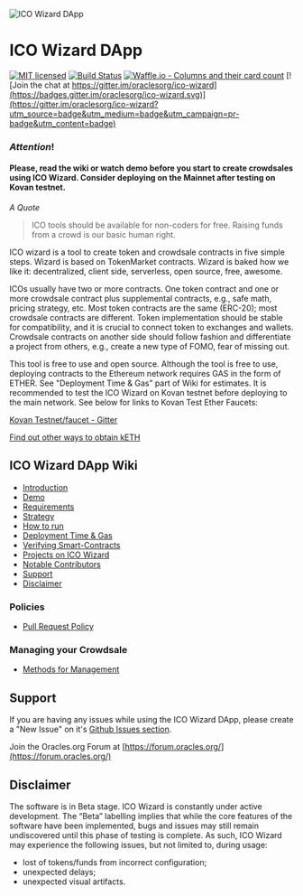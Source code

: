 ![ICO Wizard DApp](https://forum.oracles.org/uploads/default/original/1X/4defd4c248825a9216a247ab3c5cb1f613d7e5ef.png)

# ICO Wizard DApp

[![MIT licensed](https://img.shields.io/badge/license-MIT-blue.svg)](https://raw.githubusercontent.com/hyperium/hyper/master/LICENSE)
[![Build Status](https://travis-ci.org/poanetwork/ico-wizard.svg?branch=master)](https://travis-ci.org/poanetwork/ico-wizard)
[![Waffle.io - Columns and their card count](https://badge.waffle.io/poanetwork/ico-wizard.svg?columns=all)](http://waffle.io/poanetwork/ico-wizard)
[![Join the chat at https://gitter.im/oraclesorg/ico-wizard](https://badges.gitter.im/oraclesorg/ico-wizard.svg)](https://gitter.im/oraclesorg/ico-wizard?utm_source=badge&utm_medium=badge&utm_campaign=pr-badge&utm_content=badge)

### **_Attention_!**
#### __Please, read the wiki or watch demo before you start to create crowdsales using ICO Wizard. Consider deploying on the Mainnet after testing on Kovan testnet.__

_A Quote_

> ICO tools should be available for non-coders for free. Raising funds from a crowd is our basic human right.

ICO wizard is a tool to create token and crowdsale contracts in five simple steps. Wizard is based on TokenMarket contracts. Wizard is baked how we like it: decentralized, client side, serverless, open source, free, awesome.

ICOs usually have two or more contracts. One token contract and one or more crowdsale contract plus supplemental contracts, e.g., safe math, pricing strategy, etc. Most token contracts are the same (ERC-20); most crowdsale contracts are different. Token implementation should be stable for compatibility, and it is crucial to connect token to exchanges and wallets. Crowdsale contracts on another side should follow fashion and differentiate a project from others, e.g., create a new type of FOMO, fear of missing out.

This tool is free to use and open source. Although the tool is free to use, deploying contracts to the Ethereum network requires GAS in the form of ETHER. See "Deployment Time & Gas" part of Wiki for estimates. It is recommended to test the ICO Wizard on Kovan testnet before deploying to the main network. See below for links to Kovan Test Ether Faucets:

 [Kovan Testnet/faucet - Gitter](https://gitter.im/kovan-testnet/faucet)

 [Find out other ways to obtain kETH](https://github.com/kovan-testnet/faucet)


## ICO Wizard DApp Wiki
- [Introduction](https://github.com/poanetwork/ico-wizard/wiki/ICO-Wizard-Introduction)
- [Demo](https://github.com/poanetwork/ico-wizard/wiki/ICO-Wizard-Demo)
- [Requirements](https://github.com/poanetwork/ico-wizard/wiki/ICO-Wizard-Requirements)
- [Strategy](https://github.com/poanetwork/ico-wizard/wiki/ICO-Wizard-Strategy)
- [How to run](https://github.com/poanetwork/ico-wizard/wiki/ICO-Wizard-How-to-run)
- [Deployment Time & Gas](https://github.com/poanetwork/ico-wizard/wiki/ICO-Wizard-Deployment-Stats)
- [Verifying Smart-Contracts](https://github.com/poanetwork/ico-wizard/wiki/ICO-Wizard-Verifying-Contracts)
- [Projects on ICO Wizard](https://github.com/poanetwork/ico-wizard/wiki/ICO-Wizard-Projects)
- [Notable Contributors](https://github.com/poanetwork/ico-wizard/wiki/ICO-Wizard-Notable-Contributors)
- [Support](https://github.com/poanetwork/ico-wizard/wiki/ICO-Wizard-Support)
- [Disclaimer](https://github.com/poanetwork/ico-wizard/wiki/ICO-Wizard-Disclaimer)
### Policies
- [Pull Request Policy](https://github.com/poanetwork/ico-wizard/wiki/Pull-Request-Policy)
### Managing your Crowdsale
- [Methods for Management](https://github.com/poanetwork/ico-wizard/wiki/ICO-Wizard-Managing-Crowdsale)


## Support

If you are having any issues while using the ICO Wizard DApp, please create a "New Issue" on it's [Github Issues section](https://github.com/poanetwork/ico-wizard/issues). 

Join the Oracles.org Forum at [https://forum.oracles.org/](https://forum.oracles.org/)

## Disclaimer

The software is in Beta stage. 
ICO Wizard is constantly under active development. The “Beta” labelling implies that while the core features of the software have been implemented, bugs and issues may still remain undiscovered until this phase of testing is complete. As such, ICO Wizard may experience the following issues, but not limited to, during usage:

- lost of tokens/funds from incorrect configuration;
- unexpected delays;
- unexpected visual artifacts.
 